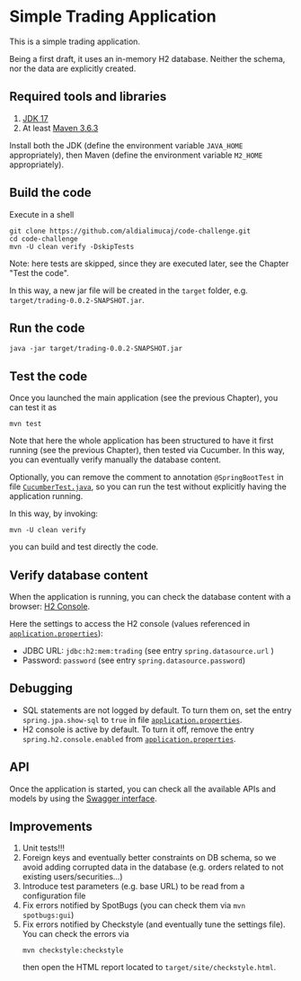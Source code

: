 # Simple Trading Application

This is a simple trading application.

Being a first draft, it uses an in-memory H2 database. Neither the schema, nor the data are explicitly created.

## Required tools and libraries

1. [JDK 17](https://www.oracle.com/java/technologies/downloads/#jdk17)
2. At least [Maven 3.6.3](https://maven.apache.org/download.cgi)

Install both the JDK (define the environment variable `JAVA_HOME` appropriately), then
Maven (define the environment variable `M2_HOME` appropriately).

## Build the code

Execute in a shell

```shell
git clone https://github.com/aldialimucaj/code-challenge.git
cd code-challenge
mvn -U clean verify -DskipTests
```

Note: here tests are skipped, since they are executed later, see the Chapter
"Test the code".

In this way, a new jar file will be created in the `target` folder, e.g.
`target/trading-0.0.2-SNAPSHOT.jar`.

## Run the code

```shell
java -jar target/trading-0.0.2-SNAPSHOT.jar
```

## Test the code

Once you launched the main application (see the previous Chapter), you can test it as

```shell
mvn test
```

Note that here the whole application has been structured to have it first running
(see the previous Chapter), then tested via Cucumber. In this way, you can eventually verify manually the database
content.

Optionally, you can remove the comment to annotation `@SpringBootTest` in file
[`CucumberTest.java`](src/test/java/name/lattuada/trading/tests/CucumberTest.java), so you can run the test without
explicitly having the application running.

In this way, by invoking:

```shell
mvn -U clean verify
```

you can build and test directly the code.

## Verify database content

When the application is running, you can check the database content with a
browser: [H2 Console](http://localhost:8080/h2-console/).

Here the settings to access the H2 console (values referenced
in [`application.properties`](src/main/resources/application.properties)):

* JDBC URL: `jdbc:h2:mem:trading` (see entry `spring.datasource.url` )
* Password: `password` (see entry `spring.datasource.password`)

## Debugging

* SQL statements are not logged by default. To turn them on, set the entry `spring.jpa.show-sql`
  to `true` in file [`application.properties`](src/main/resources/application.properties).
* H2 console is active by default. To turn it off, remove the entry `spring.h2.console.enabled`
  from [`application.properties`](src/main/resources/application.properties).

## API

Once the application is started, you can check all the available APIs and models by using
the [Swagger interface](http://localhost:8080/swagger-ui/).

## Improvements

1. Unit tests!!!
2. Foreign keys and eventually better constraints on DB schema, so we avoid adding corrupted data in the database (e.g.
   orders related to not existing users/securities...)
3. Introduce test parameters (e.g. base URL) to be read from a configuration file
4. Fix errors notified by SpotBugs (you can check them via `mvn spotbugs:gui`)
5. Fix errors notified by Checkstyle (and eventually tune the settings file). You can check the errors via
    ```shell
   mvn checkstyle:checkstyle
   ```
   then open the HTML report located to `target/site/checkstyle.html`.
